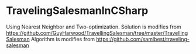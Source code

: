 # TravelingSalesmanInCSharp
Using Nearest Neighbor and Two-optimization.
Solution is modifies from https://github.com/GuyHarwood/TravellingSalesman/tree/master/TravellingSalesman
Algorithm is modifies from https://github.com/samlbest/traveling-salesman
